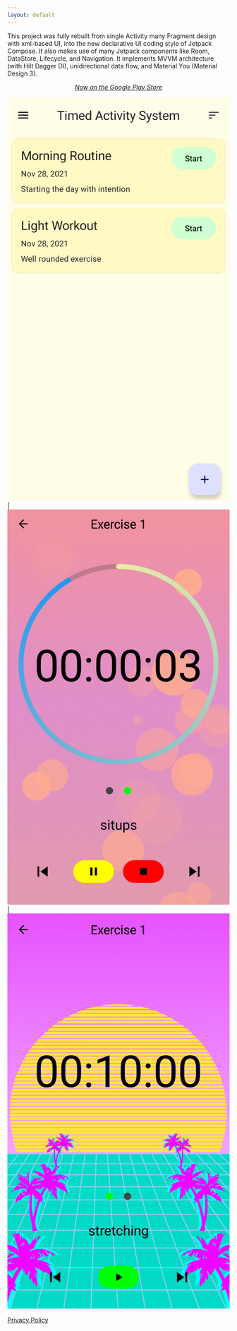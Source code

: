 ```yaml
---
layout: default
---
```


This project was fully rebuilt from single Activity many Fragment design with xml-based UI, into the new declarative UI coding style of Jetpack Compose. It also makes use of many Jetpack components like Room, DataStore, Lifecycle, and Navigation. It implements MVVM architecture (with Hilt Dagger DI), unidirectional data flow, and Material You (Material Design 3).

<em>
<p align="center">
<a href="https://play.google.com/store/apps/details?id=com.augustbyrne.tas" target="_blank">Now on the Google Play Store</a>
</p>
</em>

![front_app_page](app_front_page.png) | ![timer_page_1](app_timer_page1.png) | ![timer_page_2](app_timer_page2.png)

[Privacy Policy](privacy-policy.md)
